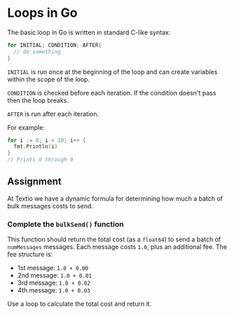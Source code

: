 # Loops in Go

The basic loop in Go is written in standard C-like syntax:

```go
for INITIAL; CONDITION; AFTER{
  // do something
}
```

`INITIAL` is run once at the beginning of the loop and can create
variables within the scope of the loop.

`CONDITION` is checked before each iteration. If the condition doesn't pass
then the loop breaks.

`AFTER` is run after each iteration.

For example:

```go
for i := 0; i < 10; i++ {
  fmt.Println(i)
}
// Prints 0 through 9
```

## Assignment

At Textio we have a dynamic formula for determining how much a batch of bulk messages costs to send.

### Complete the `bulkSend()` function

This function should return the total cost (as a `float64`) to send a batch of `numMessages` messages. Each message costs `1.0`, plus an additional fee. The fee structure is:

- 1st message: `1.0 + 0.00`
- 2nd message: `1.0 + 0.01`
- 3rd message: `1.0 + 0.02`
- 4th message: `1.0 + 0.03`

Use a loop to calculate the total cost and return it.
